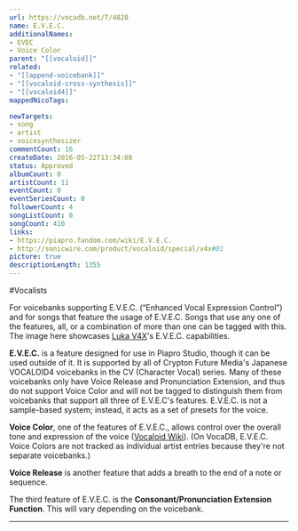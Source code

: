 ```yaml
---
url: https://vocadb.net/T/4828
name: E.V.E.C.
additionalNames: 
- EVEC
- Voice Color
parent: "[[vocaloid]]"
related:
- "[[append-voicebank]]"
- "[[vocaloid-cross-synthesis]]"
- "[[vocaloid4]]"
mappedNicoTags:

newTargets:
- song
- artist
- voicesynthesizer
commentCount: 16
createDate: 2016-05-22T13:34:08
status: Approved
albumCount: 0
artistCount: 11
eventCount: 0
eventSeriesCount: 0
followerCount: 4
songListCount: 0
songCount: 410
links: 
- https://piapro.fandom.com/wiki/E.V.E.C.
- http://sonicwire.com/product/vocaloid/special/v4x#01
picture: true
descriptionLength: 1355
---
```


#Vocalists

For voicebanks supporting E.V.E.C. (“Enhanced Vocal Expression Control”) and for songs that feature the usage of E.V.E.C. Songs that use any one of the features, all, or a combination of more than one can be tagged with this.
The image here showcases [Luka V4X](http://vocadb.net/Ar/18748)'s E.V.E.C. capabilities.

**E.V.E.C.** is a feature designed for use in Piapro Studio, though it can be used outside of it. It is supported by all of Crypton Future Media's Japanese VOCALOID4 voicebanks in the CV (Character Vocal) series. Many of these voicebanks only have Voice Release and Pronunciation Extension, and thus do not support Voice Color and will not be tagged to distinguish them from voicebanks that support all three of E.V.E.C's features. E.V.E.C. is not a sample-based system; instead, it acts as a set of presets for the voice.

**Voice Color**, one of the features of E.V.E.C., allows control over the overall tone and expression of the voice ([Vocaloid Wiki](http://vocaloid.wikia.com/wiki/E.V.E.C.)). (On VocaDB, E.V.E.C. Voice Colors are not tracked as individual artist entries because they're not separate voicebanks.)

**Voice Release** is another feature that adds a breath to the end of a note or sequence.

The third feature of E.V.E.C. is the **Consonant/Pronunciation Extension Function**. This will vary depending on the voicebank.

---

